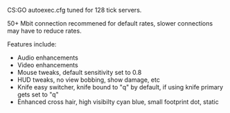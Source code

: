 CS:GO autoexec.cfg tuned for 128 tick servers.

50+ Mbit connection recommened for default rates, slower connections may have to reduce rates.

Features include:
  * Audio enhancements
  * Video enhancements 
  * Mouse tweaks, default sensitivity set to 0.8
  * HUD tweaks, no view bobbing, show damage, etc
  * Knife easy switcher, knife bound to "q" by default, if using knife primary gets set to "q"
  * Enhanced cross hair, high visibilty cyan blue, small footprint dot, static

